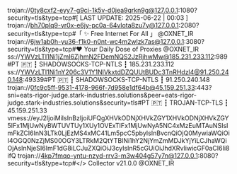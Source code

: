 trojan://0ty8cxf2-eyy7-g9ci-1k5v-d0jea9qrkn9g@127.0.0.1:1080?security=tls&type=tcp#[ LAST UPDATE: 2025-06-22 | 00:03 ]
trojan://bh70plq9-yr0x-e6jy-pc0a-64vlota8zu7y@127.0.0.1:2080?security=tls&type=tcp#「 ✨ Free Internet For All 」 @OXNET_IR
trojan://6jw1ab0h-yu36-f1k0-n0nt-wc4m2wlzk7as@127.0.0.1:3080?security=tls&type=tcp#❤️ Your Daily Dose of Proxies @OXNET_IR
ss://YWVzLTI1Ni1jZmI6ZjhmN2FDemNQS2JzRjhwMw@185.231.233.112:989#PT 🇵🇹 ┇ SHADOWSOCKS-TCP-NTLS ┇ 185.231.233.112
ss://YWVzLTI1Ni1nY206c3V1Y1NlVkxtdDZQUUtBUDc3TnRHdzl4@91.250.240.148:49339#PT 🇵🇹 ┇ SHADOWSOCKS-TCP-NTLS ┇ 91.250.240.148
trojan://0fc9c5ff-9531-4178-966f-7d958e1df64b@45.159.251.33:443?sni=eats-rigor-judge.stark-industries.solutions&peer=eats-rigor-judge.stark-industries.solutions&security=tls#PT 🇵🇹 ┇ TROJAN-TCP-TLS ┇ 45.159.251.33
vmess://eyJ2IjoiMiIsInBzIjoiUFQgXHVkODNjXHVkZGY1XHVkODNjXHVkZGY5IFx1MjUwNyBWTUVTUy1XUy1OVExTIFx1MjUwNyA5NC4xMzEuMTAuNSIsImFkZCI6InN3LTk0LjEzMS4xMC41Lm5pcC5pbyIsInBvcnQiOjQ0MywiaWQiOiI4OGQ0NzZjMS00OGY3LTRkM2QtYTBlNi1hY2NjYmZmMDJkYjYiLCJhaWQiOjAsInNjeSI6ImF1dG8iLCJuZXQiOiJ3cyIsInR5cGUiOiJhdXRvIiwicGF0aCI6Ii8ifQ
trojan://4kp7fmqo-yntu-nzyd-rrv3-m3w404g57y7n@127.0.0.1:8080?security=tls&type=tcp#</> Collector v21.0.0 @OXNET_IR